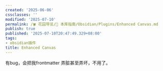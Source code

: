 ```yaml
---
created: '2025-06-06'
cssclasses: ''
modified: '2025-07-10'
permalink: /🍀 花园导览/🧰 本库指南/Obsidian/Plugins/Enhanced Canvas.md
publish: true
published: '2025-07-10T20:47:49.329+08:00'
tags:
- obsidian插件
title: Enhanced Canvas
---
```

有bug，会把我frontmatter 弄脏甚至弄坏，不用了。
